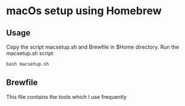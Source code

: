 # macOs setup using Homebrew

## Usage

Copy the script macsetup.sh and Brewfile in $Home directory.
Run the macsetup.sh script

```bash
bash macsetup.sh
```

## Brewfile
This file contains the tools which I use frequently